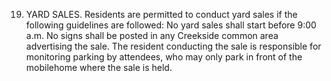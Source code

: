 19. YARD SALES.  Residents are permitted to conduct yard sales if the following guidelines are followed: No yard sales shall start before 9:00 a.m. No signs shall be posted in any Creekside common area advertising the sale. The resident conducting the sale is responsible for monitoring parking by attendees, who may only park in front of the mobilehome where the sale is held.
